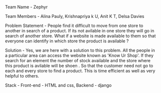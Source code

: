 Team Name - Zephyr




Team Members - Alina Pauly,
               Krishnapriya k U,
               Anit K T,
               Delsa Davies




               
Problem Statement - People find it difficult to move from one store to another in search of a product. If its not avilable in one store they will go in search of another store. What if a website is made available to them so that everyone can identify in which store the product is available ?




Solution - Yes, we are here with a solution to this problem. All the people in a particular area can access the website known as 'Know Ur Shop'. If they search for an element the number of stock available and the store where this product is avilable will be shoen . So that the customer need not go to each and every store to find a product. This is time efficient as well as very helpful to others.




Stack - Front-end - HTML and css,
        Backend - django

